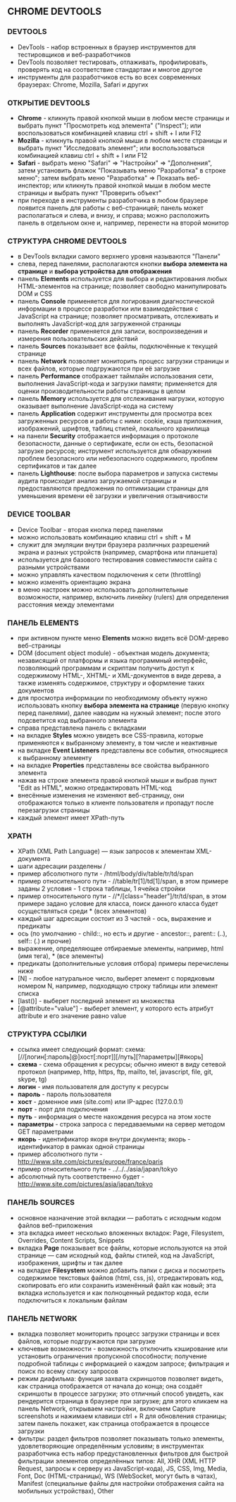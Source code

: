 ## CHROME DEVTOOLS

### DEVTOOLS
* DevTools - набор встроенных в браузер инструментов для тестировщиков и веб-разработчиков
* DevTools позволяет тестировать, отлаживать, профилировать, проверять код на соответствие стандартам и многое другое
* инструменты для разработчиков есть во всех современных браузерах: Chrome, Mozilla, Safari и других

### ОТКРЫТИЕ DEVTOOLS
* **Chrome** - кликнуть правой кнопкой мыши в любом месте страницы и выбрать пункт "Просмотреть код элемента" ("Inspect"); или воспользоваться комбинацией клавиш ctrl + shift + I или F12
* **Mozilla** - кликнуть правой кнопкой мыши в любом месте страницы и выбрать пункт "Исследовать элемент"; или воспользоваться комбинацией клавиш ctrl + shift + I или F12
* **Safari** - выбрать меню "Safari" => "Настройки" => "Дополнения", затем установить флажок "Показывать меню "Разработка" в строке меню"; затем выбрать меню "Разработка" => Показать веб-инспектор; или кликнуть правой кнопкой мыши в любом месте страницы и выбрать пункт "Проверить объект"
* при переходе в инструменты разработчика в любом браузере появится панель для работы с веб-страницей; панель может располагаться и слева, и внизу, и справа; можно расположить панель в отдельном окне и, например, перенести на второй монитор

### СТРУКТУРА CHROME DEVTOOLS
* в DevTools вкладки самого верхнего уровня называются "Панели"
* слева, перед панелями, располагаются кнопки **выбора элемента на странице** и **выбора устройства для отображения**
* панель **Elements** используется для выбора и редактирования любых HTML-элементов на странице; позволяет свободно манипулировать DOM и CSS
* панель **Console** применяется для логирования диагностической информации в процессе разработки или взаимодействия с JavaScript на странице; позволяет просматривать, отслеживать и выполнять JavaScript-код для загруженной страницы
* панель **Recorder** применяется для записи, воспроизведения и измерения пользовательских действий
* панель **Sources** показывает все файлы, подключённые к текущей странице
* панель **Network** позволяет мониторить процесс загрузки страницы и всех файлов, которые подгружаются при её загрузке
* панель **Performance** отображает таймлайн использования сети, выполнения JavaScript-кода и загрузки памяти; применяется для оценки производительности работы страницы в целом
* панель **Memory** используется для отслеживания нагрузки, которую оказывает выполнение JavaScript-кода на систему
* панель **Application** содержит инструменты для просмотра всех загруженных ресурсов и работы с ними: cookie, кэша приложения, изображений, шрифтов, таблиц стилей, локального хранилища
* на панели **Security** отображается информация о протоколе безопасности, данные о сертификате, если он есть, безопасной загрузке ресурсов; инструмент используется для обнаружения проблем безопасного или небезопасного содержимого, проблем сертификатов и так далее
* панель **Lighthouse**: после выбора параметров и запуска системы аудита происходит анализ загружаемой страницы и предоставляются предложения по оптимизации страницы для уменьшения времени её загрузки и увеличения отзывчивости

### DEVICE TOOLBAR
* Device Toolbar - вторая кнопка перед панелями
* можно использовать комбинацию клавиш ctrl + shift + M
* служит для эмуляции внутри браузера различных разрешений экрана и разных устройств (например, смартфона или планшета)
* используется для базового тестирования совместимости сайта с разными устройствами
* можно управлять качеством подключения к сети (throttling)
* можно изменять ориентацию экрана
* в меню настроек можно использовать дополнительные возможности, например, включить линейку (rulers) для определения расстояния между элементами

### ПАНЕЛЬ **ELEMENTS**
* при активном пункте меню **Elements** можно видеть всё DOM-дерево веб-страницы
* DOM (document object module) - объектная модель документа; независящий от платформы и языка программный интерфейс, позволяющий программам и скриптам получить доступ к содержимому HTML-, XHTML- и XML-документов в виде дерева, а также изменять содержимое, структуру и оформление таких документов
* для просмотра информации по необходимому объекту нужно использовать кнопку **выбора элемента на странице** (первую кнопку перед панелями), далее наводим на нужный элемент; после этого подсветится код выбранного элемента
* справа представлена панель с вкладками
* на вкладке **Styles** можно увидеть все CSS-правила, которые применяются к выбранному элементу, в том числе и неактивные
* на вкладке **Event Listeners** представлены все события, относящиеся к выбранному элементу
* на вкладке **Properties** представлены все свойства выбранного элемента
* нажав на строке элемента правой кнопкой мыши и выбрав пункт "Edit as HTML", можно отредактировать HTML-код
* внесённые изменения не изменяют веб-страницу, они отображаются только в клиенте пользователя и пропадут после перезагрузки страницы
* каждый элемент имеет XPath-путь

### XPATH
* XPath (XML Path Language) — язык запросов к элементам XML-документа
* шаги адресации разделены /
* пример абсолютного пути - /html/body/div/table/tr/td/span
* пример относительного пути - //table/tr[1]/td[1]/span, в этом примере заданы 2 условия - 1 строка таблицы, 1 ячейка стройки
* пример относительного пути - //*/[class="header"]/tr/td/span, в этом примере задано условие для класса, поиск данного класса будет осуществляться среди * (всех элементов)
* каждый шаг адресации состоит из 3 частей - ось, выражение и предикаты
* ось (по умолчанию - child::, но есть и другие - ancestor::, parent:: (..), self:: (.) и прочие)
* выражение, определяющее отбираемые элементы, например, html (имя тега), * (все элементы)
* предикаты (дополнительные условия отбора) примеры перечислены ниже
* [N] - любое натуральное число,  выберет элемент с порядковым номером N, например, подходящую строку таблицы или элемент списка
* [last()] - выберет последний элемент из множества
* [@attribute="value"] - выберет элемент, у которого есть атрибут attribute и его значение равно value

### СТРУКТУРА ССЫЛКИ
* ссылка имеет следующий формат: схема:[//[логин[:пароль]@]хост[:порт]][/путь][?параметры][#якорь]
* **схема** - схема обращения к ресурсы; обычно имеют в виду сетевой протокол (например, http, https, ftp, mailto, tel, javascript, file, git, skype, tg)
* **логин** - имя пользователя для доступу к ресурсы
* **пароль** - пароль пользователя
* **хост** - доменное имя (site.com) или IP-адрес (127.0.0.1)
* **порт** - порт для подключения
* **путь** - информация о месте нахождения ресурса на этом хосте
* **параметры** - строка запроса с передаваемыми на сервер методом GET параметрами
* **якорь** - идентификатор якоря внутри документа; якорь - идентификатор в рамках одной страницы
* пример абсолютного пути - http://www.site.com/pictures/europe/france/paris
* пример относительного пути - ../../../asia/japan/tokyo
* абсолютный путь соответственно будет - http://www.site.com/pictures/asia/japan/tokyo

### ПАНЕЛЬ **SOURCES**
* основное назначение этой вкладки — работать с исходным кодом файлов веб-приложения
* эта вкладка имеет несколько вложенных вкладок: Page, Filesystem, Overrides, Content Scripts, Snippets
* вкладка **Page** показывает все файлы, которые используются на этой странице — сам исходный код, файлы стилей, код на JavaScript, изображения, шрифты и так далее
* на вкладке **Filesystem** можно добавить папки с диска и посмотреть содержимое текстовых файлов (html, css, js), отредактировать код, скопировать его или сохранить изменённый файл как новый; эта
вкладка используется и как полноценный редактор кода, если подключиться к локальным файлам

### ПАНЕЛЬ **NETWORK**
* вкладка позволяет мониторить процесс загрузки страницы и всех файлов, которые подгружаются при загрузке
* ключевые возможности - возможность отключить кэширование или установить ограничения пропускной способности; получение подробной таблицы с информацией о каждом запросе; фильтрация и поиск по всему списку запросов
* режим диафильма: функция захвата скриншотов позволяет видеть, как страница отображается от начала до конца; она создаёт скриншоты в процессе загрузки; это отличный способ увидеть, как рендерится страница в браузере при загрузке; для этого кликаем на панель Network, открываем настройки, включаем Capture screenshots и нажимаем клавиши ctrl + R для обновления страницы; затем панель покажет, как страница отображается в процессе загрузки
* фильтры: раздел фильтров позволяет показывать только элементы, удовлетворяющие определённым условиям; в инструментах разработчика есть набор предустановленных фильтров для быстрой фильтрации элементов определённых типов: All, XHR (XML HTTP Request, запросы к серверу из JavaScript-кода), JS, CSS, Img, Media, Font, Doc (HTML-страницы), WS (WebSocket, могут быть в чатах), Manifest (специальные файлы для настройки отображения сайта на мобильных устройствах), Other
